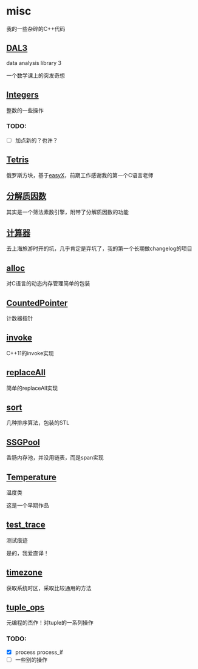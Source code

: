 # misc

我的一些杂碎的C++代码

## [DAL3](./DAL3/)

data analysis library 3

一个数学课上的突发奇想

## [Integers](./Integers/)

整数的一些操作

### TODO:

- [ ] 加点新的？也许？

## [Tetris](./Tetris/)

俄罗斯方块，基于[easyX](https://www.easyx.cn/)，前期工作感谢我的第一个C语言老师

## [分解质因数](./分解质因数/)

其实是一个筛法素数引擎，附带了分解质因数的功能

## [计算器](./计算器/)

去上海旅游时开的坑，几乎肯定是弃坑了，我的第一个长期做changelog的项目

## [alloc](./alloc.cpp)

对C语言的动态内存管理简单的包装

## [CountedPointer](./CountedPointer.cpp)

计数器指针

## [invoke]()

C++11的invoke实现

## [replaceAll]()

简单的replaceAll实现

## [sort]()

几种排序算法，包装的STL

## [SSGPool]()

香肠内存池，并没用链表，而是span实现

## [Temperature]()

温度类

这是一个早期作品

## [test_trace]()

测试痕迹

是的，我爱直译！

## [timezone]()

获取系统时区，采取比较通用的方法

## [tuple_ops]()

元编程的杰作！对tuple的一系列操作

### TODO:

- [x] process process_if
- [ ] 一些别的操作
